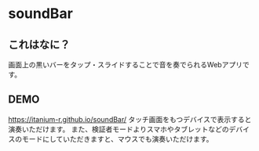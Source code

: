 # soundBar

## これはなに？
画面上の黒いバーをタップ・スライドすることで音を奏でられるWebアプリです。

## DEMO
https://itanium-r.github.io/soundBar/
タッチ画面をもつデバイスで表示すると演奏いただけます。
また、検証者モードよりスマホやタブレットなどのデバイスのモードにしていただきますと、マウスでも演奏いただけます。


